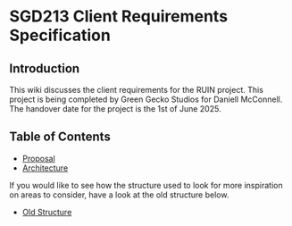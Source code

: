 # SGD213 Client Requirements Specification 

## Introduction
This wiki discusses the client requirements for the RUIN project.
This project is being completed by Green Gecko Studios for Daniell McConnell.
The handover date for the project is the 1st of June 2025.

## Table of Contents

[//]: # (You can link to other pages in your wiki, or you can keep it inline)
* [Proposal](Proposal/index.md)
* [Architecture](Architecture/index.md)

If you would like to see how the structure used to look for more inspiration on areas to consider, have a look at the old structure below.

* [Old Structure](Archive/index.md)
